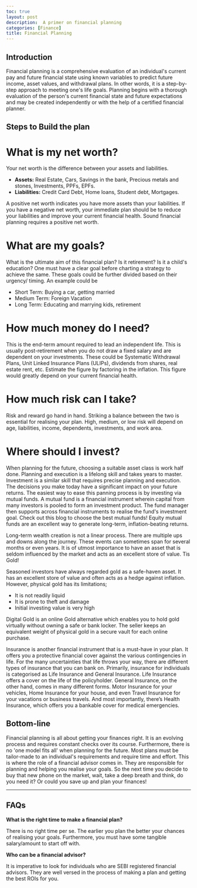 ```yaml
---
toc: true
layout: post
description:  A primer on financial planning
categories: [Finance]
title: Financial Planning
---
```


## Introduction

Financial planning is a comprehensive evaluation of an individual's current pay and future financial state using known variables to predict future income, asset values, and withdrawal plans. In other words, it is a step-by-step approach to meeting one's life goals. Planning begins with a thorough evaluation of the person's current financial state and future expectations and may be created independently or with the help of a certified financial planner.

## Steps to Build the plan

# What is my net worth?

Your net worth is the difference between your assets and liabilities.

- __Assets:__ Real Estate, Cars, Savings in the bank, Precious metals and stones, Investments, PPFs, EPFs.
- __Liabilities:__ Credit Card Debt, Home loans, Student debt, Mortgages.

A positive net worth indicates you have more assets than your liabilities. If you have a negative net worth, your immediate plan should be to reduce your liabilities and improve your current financial health. Sound financial planning requires a positive net worth.

# What are my goals?

What is the ultimate aim of this financial plan? Is it retirement? Is it a child's education? One must have a clear goal before charting a strategy to achieve the same. These goals could be further divided based on their urgency/ timing. An example could be

- Short Term: Buying a car, getting married
- Medium Term: Foreign Vacation
- Long Term: Educating and marrying kids, retirement

# How much money do I need?

This is the end-term amount required to lead an independent life. This is usually post-retirement when you do not draw a fixed salary and are dependent on your investments. These could be Systematic Withdrawal Plans, Unit Linked Insurance Plans (ULIPs), dividends from shares, real estate rent, etc. Estimate the figure by factoring in the inflation. This figure would greatly depend on your current financial health.

# How much risk can I take?

Risk and reward go hand in hand. Striking a balance between the two is essential for realising your plan. High, medium, or low risk will depend on age, liabilities, income, dependents, investments, and work area.

# Where should I invest?

When planning for the future, choosing a suitable asset class is work half done. Planning and execution is a lifelong skill and takes years to master. Investment is a similar skill that requires precise planning and execution. The decisions you make today have a significant impact on your future returns. The easiest way to ease this panning process is by investing via mutual funds. A mutual fund is a financial instrument wherein capital from many investors is pooled to form an investment product. The fund manager then supports across financial instruments to realise the fund's investment goal. Check out this blog to choose the best mutual funds! Equity mutual funds are an excellent way to generate long-term, inflation-beating returns.

Long-term wealth creation is not a linear process. There are multiple ups and downs along the journey. These events can sometimes span for several months or even years. It is of utmost importance to have an asset that is seldom influenced by the market and acts as an excellent store of value. Tis Gold!

Seasoned investors have always regarded gold as a safe-haven asset. It has an excellent store of value and often acts as a hedge against inflation. However, physical gold has its limitations;

- It is not readily liquid
- It is prone to theft and damage
- Initial investing value is very high

Digital Gold is an online Gold alternative which enables you to hold gold virtually without owning a safe or bank locker. The seller keeps an equivalent weight of physical gold in a secure vault for each online purchase.

Insurance is another financial instrument that is a must-have in your plan. It offers you a protective financial cover against the various contingencies in life. For the many uncertainties that life throws your way, there are different types of insurance that you can bank on. Primarily, insurance for individuals is categorised as Life Insurance and General Insurance. Life Insurance offers a cover on the life of the policyholder. General Insurance, on the other hand, comes in many different forms. Motor Insurance for your vehicles, Home Insurance for your house, and even Travel Insurance for your vacations or business travels. And most importantly, there’s Health Insurance, which offers you a bankable cover for medical emergencies.

## Bottom-line
Financial planning is all about getting your finances right. It is an evolving process and requires constant checks over its course. Furthermore, there is no 'one model fits all' when planning for the future. Most plans must be tailor-made to an individual's requirements and require time and effort.  This is where the role of a financial advisor comes in. They are responsible for planning and helping you realise your goals. So the next time you decide to buy that new phone on the market, wait, take a deep breath and think, do you need it? Or could you save up and plan your finances!

---

## FAQs

__What is the right time to make a financial plan?__

There is no right time per se. The earlier you plan the better your chances of realising your goals. Furthermore, you must have some tangible salary/amount to start off with.

__Who can be a financial advisor?__

It is imperative to look for individuals who are SEBI registered financial advisors. They are well versed in the process of making a plan and getting the best ROIs for you.